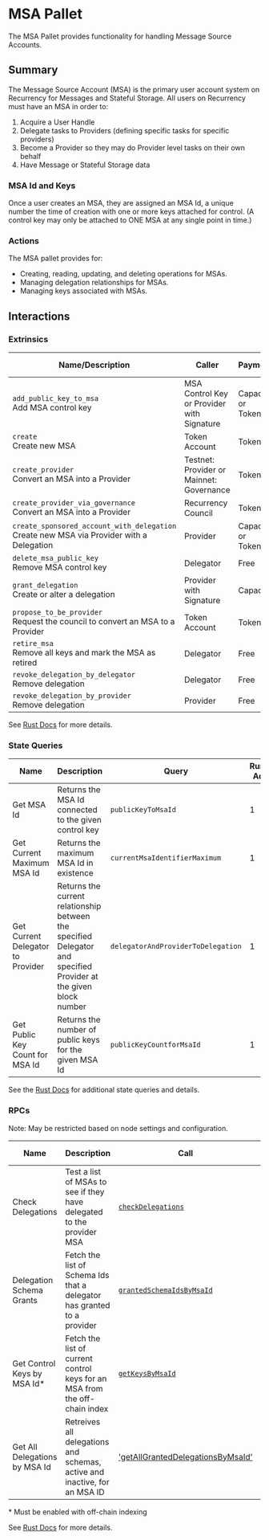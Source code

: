 # MSA Pallet

The MSA Pallet provides functionality for handling Message Source Accounts.

## Summary

The Message Source Account (MSA) is the primary user account system on Recurrency for Messages and Stateful Storage.
All users on Recurrency must have an MSA in order to:

1. Acquire a User Handle
2. Delegate tasks to Providers (defining specific tasks for specific providers)
3. Become a Provider so they may do Provider level tasks on their own behalf
4. Have Message or Stateful Storage data

### MSA Id and Keys

Once a user creates an MSA, they are assigned an MSA Id, a unique number the time of creation with one or more keys attached for control.
(A control key may only be attached to ONE MSA at any single point in time.)

### Actions

The MSA pallet provides for:

- Creating, reading, updating, and deleting operations for MSAs.
- Managing delegation relationships for MSAs.
- Managing keys associated with MSAs.

## Interactions

### Extrinsics

| Name/Description                                                                              | Caller                                     | Payment            | Key Events                                                                                                                                                                                                                                       | Runtime Added |
| --------------------------------------------------------------------------------------------- | ------------------------------------------ | ------------------ | ------------------------------------------------------------------------------------------------------------------------------------------------------------------------------------------------------------------------------------------------ | ------------- |
| `add_public_key_to_msa`<br />Add MSA control key                                              | MSA Control Key or Provider with Signature | Capacity or Tokens | [`PublicKeyAdded`](https://rustadot.github.io/recurrency/pallet_msa/pallet/enum.Event.html#variant.PublicKeyAdded)                                                                                                                         | 1             |
| `create`<br />Create new MSA                                                                  | Token Account                              | Tokens             | [`MsaCreated`](https://rustadot.github.io/recurrency/pallet_msa/pallet/enum.Event.html#variant.MsaCreated)                                                                                                                                 | 1             |
| `create_provider`<br />Convert an MSA into a Provider                                         | Testnet: Provider or Mainnet: Governance   | Tokens             | [`ProviderCreated`](https://rustadot.github.io/recurrency/pallet_msa/pallet/enum.Event.html#variant.ProviderCreated)                                                                                                                       | 1             |
| `create_provider_via_governance`<br />Convert an MSA into a Provider                          | Recurrency Council                          | Tokens             | [`ProviderCreated`](https://rustadot.github.io/recurrency/pallet_msa/pallet/enum.Event.html#variant.ProviderCreated)                                                                                                                       | 12            |
| `create_sponsored_account_with_delegation`<br />Create new MSA via Provider with a Delegation | Provider                                   | Capacity or Tokens | [`MsaCreated`](https://rustadot.github.io/recurrency/pallet_msa/pallet/enum.Event.html#variant.MsaCreated), [`DelegationGranted`](https://rustadot.github.io/recurrency/pallet_msa/pallet/enum.Event.html#variant.DelegationGranted) | 1             |
| `delete_msa_public_key`<br />Remove MSA control key                                           | Delegator                                  | Free               | [`PublicKeyDeleted`](https://rustadot.github.io/recurrency/pallet_msa/pallet/enum.Event.html#variant.PublicKeyDeleted)                                                                                                                     | 1             |
| `grant_delegation`<br />Create or alter a delegation                                          | Provider with Signature                    | Capacity           | [`DelegationGranted`](https://rustadot.github.io/recurrency/pallet_msa/pallet/enum.Event.html#variant.DelegationGranted)                                                                                                                   | 1             |
| `propose_to_be_provider`<br />Request the council to convert an MSA to a Provider             | Token Account                              | Tokens             | [`Proposed`](https://paritytech.github.io/polkadot-sdk/master/pallet_collective/pallet/enum.Event.html#variant.Proposed)                                                                                                                         | 12            |
| `retire_msa`<br />Remove all keys and mark the MSA as retired                                 | Delegator                                  | Free               | [`PublicKeyDeleted`](https://rustadot.github.io/recurrency/pallet_msa/pallet/enum.Event.html#variant.PublicKeyDeleted), [`MsaRetired`](https://rustadot.github.io/recurrency/pallet_msa/pallet/enum.Event.html#variant.MsaRetired)   | 18            |
| `revoke_delegation_by_delegator`<br />Remove delegation                                       | Delegator                                  | Free               | [`DelegationRevoked`](https://rustadot.github.io/recurrency/pallet_msa/pallet/enum.Event.html#variant.DelegationRevoked)                                                                                                                   | 1             |
| `revoke_delegation_by_provider`<br />Remove delegation                                        | Provider                                   | Free               | [`DelegationRevoked`](https://rustadot.github.io/recurrency/pallet_msa/pallet/enum.Event.html#variant.DelegationRevoked)                                                                                                                   | 1             |

See [Rust Docs](https://rustadot.github.io/recurrency/pallet_msa/pallet/struct.Pallet.html) for more details.

### State Queries

| Name                              | Description                                                                                                       | Query                              | Runtime Added |
| --------------------------------- | ----------------------------------------------------------------------------------------------------------------- | ---------------------------------- | ------------- |
| Get MSA Id                        | Returns the MSA Id connected to the given control key                                                             | `publicKeyToMsaId`                 | 1             |
| Get Current Maximum MSA Id        | Returns the maximum MSA Id in existence                                                                           | `currentMsaIdentifierMaximum`      | 1             |
| Get Current Delegator to Provider | Returns the current relationship between the specified Delegator and specified Provider at the given block number | `delegatorAndProviderToDelegation` | 1             |
| Get Public Key Count for MSA Id   | Returns the number of public keys for the given MSA Id                                                            | `publicKeyCountforMsaId`           | 1             |

See the [Rust Docs](https://rustadot.github.io/recurrency/pallet_msa/pallet/storage_types/index.html) for additional state queries and details.

### RPCs

Note: May be restricted based on node settings and configuration.

| Name                          | Description                                                                | Call                                                                                                                                                                   | Node Version |
| ----------------------------- | -------------------------------------------------------------------------- | ---------------------------------------------------------------------------------------------------------------------------------------------------------------------- | ------------ |
| Check Delegations             | Test a list of MSAs to see if they have delegated to the provider MSA      | [`checkDelegations`](https://rustadot.github.io/recurrency/pallet_msa_rpc/trait.MsaApiServer.html#tymethod.check_delegations                )                    | v1.0.0+      |
| Delegation Schema Grants      | Fetch the list of Schema Ids that a delegator has granted to a provider    | [`grantedSchemaIdsByMsaId`](https://rustadot.github.io/recurrency/pallet_msa_rpc/trait.MsaApiServer.html#tymethod.get_granted_schemas_by_msa_id)                 | v1.0.0+      |
| Get Control Keys by MSA Id\*  | Fetch the list of current control keys for an MSA from the off-chain index | [`getKeysByMsaId`](https://rustadot.github.io/recurrency/pallet_msa_rpc/trait.MsaApiServer.html#tymethod.get_keys_by_msa_id)                                     | v1.10.0+     |
| Get All Delegations by MSA Id | Retreives all delegations and schemas, active and inactive, for an MSA ID  | ['getAllGrantedDelegationsByMsaId'](https://rustadot.github.io/recurrency/pallet_msa_rpc/trait.MsaApiServer.html#tymethod.get_all_granted_delegations_by_msa_id) | v1.13.0+     |

\* Must be enabled with off-chain indexing

See [Rust Docs](https://rustadot.github.io/recurrency/pallet_msa_rpc/trait.MsaApiServer.html) for more details.
